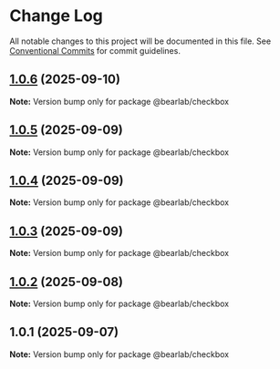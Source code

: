 # Change Log

All notable changes to this project will be documented in this file.
See [Conventional Commits](https://conventionalcommits.org) for commit guidelines.

## [1.0.6](https://github.com/hasanbala/ui-components/compare/@bearlab/checkbox@1.0.5...@bearlab/checkbox@1.0.6) (2025-09-10)

**Note:** Version bump only for package @bearlab/checkbox





## [1.0.5](https://github.com/hasanbala/ui-components/compare/@bearlab/checkbox@1.0.4...@bearlab/checkbox@1.0.5) (2025-09-09)

**Note:** Version bump only for package @bearlab/checkbox





## [1.0.4](https://github.com/hasanbala/ui-components/compare/@bearlab/checkbox@1.0.3...@bearlab/checkbox@1.0.4) (2025-09-09)

**Note:** Version bump only for package @bearlab/checkbox





## [1.0.3](https://github.com/hasanbala/ui-components/compare/@bearlab/checkbox@1.0.2...@bearlab/checkbox@1.0.3) (2025-09-09)

**Note:** Version bump only for package @bearlab/checkbox





## [1.0.2](https://github.com/hasanbala/ui-components/compare/@bearlab/checkbox@1.0.1...@bearlab/checkbox@1.0.2) (2025-09-08)

**Note:** Version bump only for package @bearlab/checkbox





## 1.0.1 (2025-09-07)

**Note:** Version bump only for package @bearlab/checkbox
